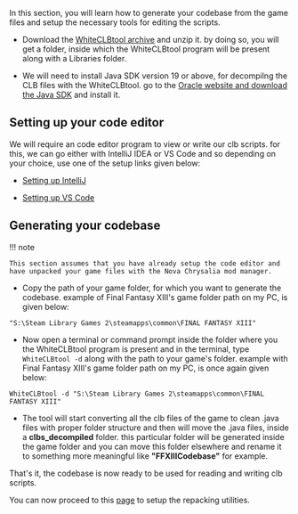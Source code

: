 In this section, you will learn how to generate your codebase from the game files and setup the necessary tools for editing the scripts.

* Download the [WhiteCLBtool archive](https://mega.nz/file/Gs4BTagZ#8WBXdNcNnv8C0t94Lwe-bl7AhUkL-Fl7dV-qvfi4oVI) and unzip it. by doing so, you will get a folder, inside which the WhiteCLBtool program will be present along with a Libraries folder.

* We will need to install Java SDK version 19 or above, for decompilng the CLB files with the WhiteCLBtool. go to the [Oracle website and download the Java SDK](https://www.oracle.com/in/java/technologies/downloads/) and install it.


## Setting up your code editor

We will require an code editor program to view or write our clb scripts. for this, we can go either with IntelliJ IDEA or VS Code and so depending on your choice, use one of the setup links given below:

* [Setting up IntelliJ](./setup-intellij.md)

* [Setting up VS Code](./setup-vscode.md)

## Generating your codebase

!!! note

    This section assumes that you have already setup the code editor and have unpacked your game files with the Nova Chrysalia mod manager.



* Copy the path of your game folder, for which you want to generate the codebase. example of Final Fantasy XIII's  game folder path on my PC, is given below:
``` 
"S:\Steam Library Games 2\steamapps\common\FINAL FANTASY XIII"
```

* Now open a terminal or command prompt inside the folder where you the WhiteCLBtool program is present and in the terminal, type `WhiteCLBtool -d` along with the path to your game's folder. example with Final Fantasy XIII's game folder path on my PC, is once again given below:
```
WhiteCLBtool -d "S:\Steam Library Games 2\steamapps\common\FINAL FANTASY XIII"
```

* The tool will start converting all the clb files of the game to clean .java files with proper folder structure and then will move the .java files, inside a **clbs_decompiled** folder. this particular folder will be generated inside the game folder and you can move this folder elsewhere and rename it to something more meaningful like **"FFXIIICodebase"** for example.

That's it, the codebase is now ready to be used for reading and writing clb scripts.

You can now proceed to this [page](./repacking.md) to setup the repacking utilities.